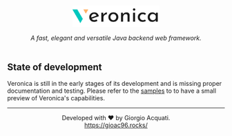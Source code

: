 <p align="center">
  <img src="/docs/assets/images/logo/logo-dark.png" width="40%" align="center">
  <br>
  <br>
  <i>A fast, elegant and versatile Java backend web framework.</i>
  <br>
  <br>
</p>
<h2>State of development</h2>
<p>Veronica is still in the early stages of its development and is missing proper documentation and testing. Please refer to the <a href="/src/test/java/org/gioac96/veronica/samples">samples</a> to to have a small preview of Veronica's capabilities.</p>
<hr>
<p align="center">Developed with ❤️ by Giorgio Acquati.<br><a href="https://gioac96.rocks/">https://gioac96.rocks/</a></p>
